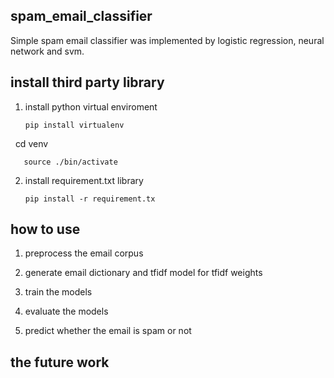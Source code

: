 ## spam_email_classifier
Simple spam email classifier was implemented by logistic regression, neural network and svm.

## install third party library
1. install python virtual enviroment

       pip install virtualenv
       
       cd venv
       
       source ./bin/activate
   
2. install requirement.txt library

       pip install -r requirement.tx

## how to use

1. preprocess the email corpus

2. generate email dictionary and tfidf model for tfidf weights

3. train the models

4. evaluate the models

5. predict whether the email is spam or not

## the future work

